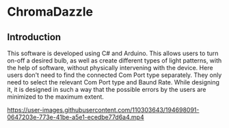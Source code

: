 # ChromaDazzle

## Introduction

This software is developed using C# and Arduino. This allows users to turn on-off a desired bulb, as well as create different types of light patterns, with the help of software, without physically intervening with the device. Here users don't need to find the connected Com Port type separately. They only need to select the relevant Com Port type and Baund Rate. While designing it, it is designed in such a way that the possible errors by the users are minimized to the maximum extent.





https://user-images.githubusercontent.com/110303643/194698091-0647203e-773e-41be-a5e1-ecedbe77d6a4.mp4






